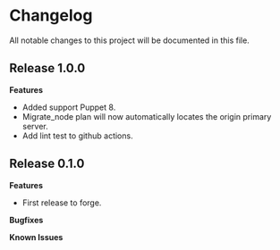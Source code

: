 # Changelog

All notable changes to this project will be documented in this file.

## Release 1.0.0

**Features**

- Added support Puppet 8.
- Migrate_node plan will now automatically locates the origin primary server.
- Add lint test to github actions.

## Release 0.1.0

**Features**

- First release to forge.

**Bugfixes**

**Known Issues**
